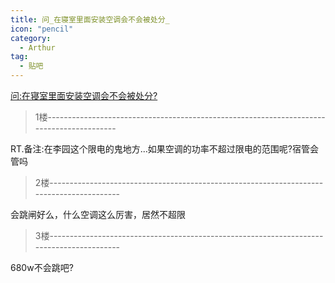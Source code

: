 ```yaml
---
title: 问_在寝室里面安装空调会不会被处分_
icon: "pencil"
category:
  - Arthur
tag:
  - 贴吧
---
```


[问:在寝室里面安装空调会不会被处分?](https://tieba.baidu.com/p/1657965299?pid=20775244157&cid=0#20775244157)


>1楼-----------------------------------------------------------------------------------------

RT.备注:在李园这个限电的鬼地方...如果空调的功率不超过限电的范围呢?宿管会管吗

>2楼-----------------------------------------------------------------------------------------

会跳闸好么，什么空调这么厉害，居然不超限

>3楼-----------------------------------------------------------------------------------------

680w不会跳吧?
